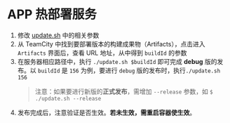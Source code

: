 APP 热部署服务
============

1. 修改 [update.sh](./update.sh) 中的相关参数
1. 从 TeamCity 中找到要部署版本的构建成果物（Artifacts），点击进入 `Artifacts` 界面后，查看 URL 地址，从中得到 `buildId` 的参数
1. 在服务器相应路径中，执行 `./update.sh $buildId` 即可完成 **debug** 版的发布。以 `buildId` 是 `156` 为例，要进行 `debug` 版的发布时，执行`./update.sh 156`
    > 注意：如果要进行新版的**正式发布**，需增加 `--release` 参数，如 `$ ./update.sh --release`
1. 发布完成后，注意验证是否生效。**若未生效，需重启容器使生效**。
